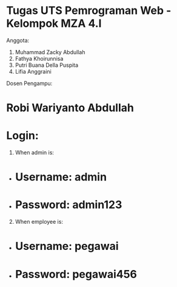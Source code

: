 # Tugas UTS Pemrograman Web - Kelompok MZA 4.I
Anggota:
1. Muhammad Zacky Abdullah
2. Fathya Khoirunnisa
3. Putri Buana Della Puspita
4. Lifia Anggraini

Dosen Pengampu:
# Robi Wariyanto Abdullah

# Login:
1. When admin is:
- # Username: admin
- # Password: admin123

2. When employee is:
- # Username: pegawai
- # Password: pegawai456
